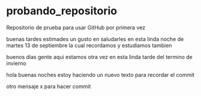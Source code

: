 # probando_repositorio
Repositorio de prueba para usar GitHub por primera vez



buenas tardes estimades
un gusto en saludarles en esta linda noche de martes 13 de septiembre la cual recordamos y estudiamos tambien






buenos dias gente aqui estamos otra vez en esta linda tarde del termino de invierno




hola buenas noches estoy haciendo un nuevo texto para recordar el commit


otro mensaje x para hacer commit
